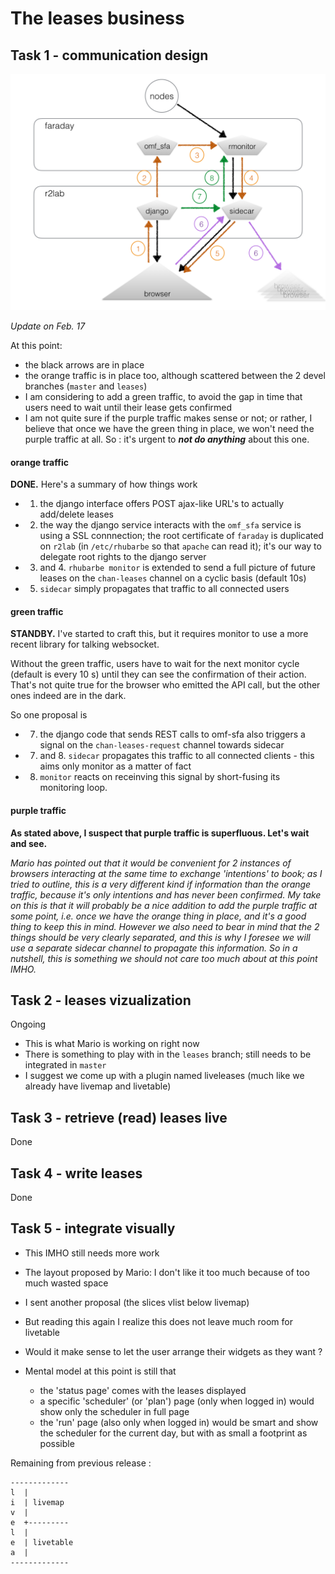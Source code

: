 # The leases business

## Task 1 - communication design

![data flow](AA-3-leasesflow.png)

*Update on Feb. 17*

At this point:

* the black arrows are in place
* the orange traffic is in place too, although scattered between the 2 devel branches (`master` and `leases`) 
* I am considering to add a green traffic, to avoid the gap in time that users need to wait until their lease gets confirmed
* I am not quite sure if the purple traffic makes sense or not; or rather, I believe that once we have the green thing in place, we won't need the purple traffic at all. So : it's urgent to ***not do anything*** about this one.

#### orange traffic

**DONE.** Here's a summary of how things work

* 1. the django interface offers POST ajax-like URL's to actually add/delete leases
* 2. the way the django service interacts with the `omf_sfa` service is using a SSL connnection; the root certificate of `faraday` is duplicated on `r2lab` (in `/etc/rhubarbe` so that `apache` can read it); it's our way to delegate root rights to the django server
* 3. and 4. `rhubarbe monitor` is extended to send a full picture of future leases on the `chan-leases` channel on a cyclic basis (default 10s)
* 5. `sidecar` simply propagates that traffic to all connected users

#### green traffic

**STANDBY.** I've started to craft this, but it requires monitor to use a more recent library for talking websocket.

Without the green traffic, users have to wait for the next monitor cycle (default is every 10 s) until they can see the confirmation of their action.
That's not quite true for the browser who emitted the API call, but the other ones indeed are in the dark.

So one proposal is
* 7. the django code that sends REST calls to omf-sfa also triggers a signal on the `chan-leases-request` channel towards sidecar
* 7. and 8. `sidecar` propagates this traffic to all connected clients - this aims only monitor as a matter of fact
* 8. `monitor` reacts on receinving this signal by short-fusing its monitoring loop. 

#### purple traffic

**As stated above, I suspect that purple traffic is superfluous. Let's wait and see.**

*Mario has pointed out that it would be convenient for 2 instances of browsers interacting at the same time to exchange 'intentions' to book; as I tried to outline, this is a very different kind if information than the orange traffic, because it's only intentions and has never been confirmed.
My take on this is that it will probably be a nice addition to add the purple traffic at some point, i.e. once we have the orange thing in place, and it's a good thing to keep this in mind. However we also need to bear in mind that the 2 things should be very clearly separated, and this is why I foresee we will use a separate sidecar channel to propagate this information. 
So in a nutshell, this is something we should not care too much about at this point IMHO.*

## Task 2 - leases vizualization

Ongoing

* This is what Mario is working on right now
* There is something to play with in the `leases` branch; still needs to be integrated in `master`
* I suggest we come up with a plugin named liveleases (much like we already have livemap and livetable)

## Task 3 - retrieve (read) leases live

Done

## Task 4 - write leases

Done

## Task 5 - integrate visually

* This IMHO still needs more work
* The layout proposed by Mario: I don't like it too much because of too much wasted space
* I sent another proposal (the slices vlist below livemap)
* But reading this again I realize this does not leave much room for livetable

* Would it make sense to let the user arrange their widgets as they want ?

* Mental model at this point is still that
  * the 'status page' comes with the leases displayed
  * a specific 'scheduler' (or 'plan') page (only when logged in) would show only the scheduler in full page
  * the 'run' page (also only when logged in) would be smart and show the scheduler for the current day, but with as small a footprint as possible

Remaining from previous release : 

```
-------------
l  |
i  | livemap
v  | 
e  +---------
l  |
e  | livetable
a  |
-------------
```

